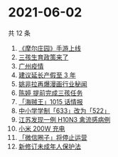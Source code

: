 # 2021-06-02

共 12 条

<!-- BEGIN -->
<!-- 最后更新时间 Wed Jun 02 2021 13:11:38 GMT+0800 (China Standard Time) -->

1. [《摩尔庄园》手游上线](https://www.zhihu.com/search?q=摩尔庄园)
2. [三孩生育政策来了](https://www.zhihu.com/search?q=三孩政策)
3. [广州疫情](https://www.zhihu.com/search?q=广州疫情)
4. [建议延长产假至 3 年](https://www.zhihu.com/search?q=延长产假)
5. [姚非拉再爆漫画行业秘闻](https://www.zhihu.com/search?q=姚非拉)
6. [陈婷 提前完成三孩任务](https://www.zhihu.com/search?q=张艺谋太太)
7. [「海贼王」1015 话情报](https://www.zhihu.com/search?q=海贼王)
8. [中小学学制「633」改为「522」](https://www.zhihu.com/search?q=中小学)
9. [江苏发现一例 H10N3 禽流感病例](https://www.zhihu.com/search?q=江苏禽流感)
10. [小米 200W 充电](https://www.zhihu.com/search?q=小米电池)
11. [「微信圈子」将停止运营](https://www.zhihu.com/search?q=微信圈子)
12. [新修订未成年人保护法](https://www.zhihu.com/search?q=未成年人保护法)

<!-- END -->
